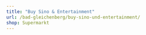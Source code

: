 ```yaml
---
title: "Buy Sino & Entertainment"
url: /bad-gleichenberg/buy-sino-und-entertainment/
shop: Supermarkt
---
```

